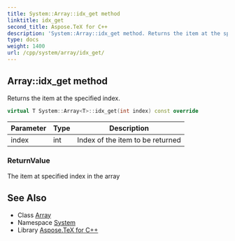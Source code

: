 ```yaml
---
title: System::Array::idx_get method
linktitle: idx_get
second_title: Aspose.TeX for C++
description: 'System::Array::idx_get method. Returns the item at the specified index in C++.'
type: docs
weight: 1400
url: /cpp/system/array/idx_get/
---
```

## Array::idx_get method


Returns the item at the specified index.

```cpp
virtual T System::Array<T>::idx_get(int index) const override
```


| Parameter | Type | Description |
| --- | --- | --- |
| index | int | Index of the item to be returned |

### ReturnValue

The item at specified index in the array

## See Also

* Class [Array](../)
* Namespace [System](../../)
* Library [Aspose.TeX for C++](../../../)
